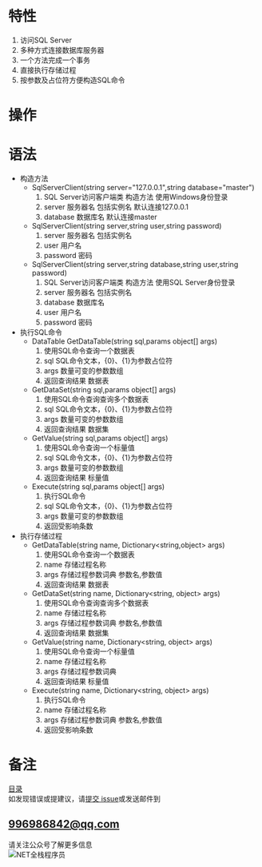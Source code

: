 # 特性
1. 访问SQL Server
1. 多种方式连接数据库服务器
1. 一个方法完成一个事务
1. 直接执行存储过程
1. 按参数及占位符方便构造SQL命令
# 操作
# 语法
+ 构造方法
	+ SqlServerClient(string server="127.0.0.1",string database="master")
		1. SQL Server访问客户端类 构造方法 使用Windows身份登录
		1. server 服务器名 包括实例名 默认连接127.0.0.1
        1. database 数据库名 默认连接master
	+ SqlServerClient(string server,string user,string password)
		1. server 服务器名 包括实例名
		1. user 用户名
		1. password 密码
	+ SqlServerClient(string server,string database,string user,string password)
		1. SQL Server访问客户端类 构造方法 使用SQL Server身份登录
        1. server 服务器名 包括实例名
        1. database 数据库名
		1. user 用户名
        1. password 密码
+ 执行SQL命令
	+ DataTable GetDataTable(string sql,params object[] args)
        1. 使用SQL命令查询一个数据表
        1. sql SQL命令文本，{0}、{1}为参数占位符
        1. args 数量可变的参数数组
        1. 返回查询结果 数据表
    + GetDataSet(string sql,params object[] args)
        1. 使用SQL命令查询查询多个数据表
        1. sql SQL命令文本，{0}、{1}为参数占位符
        1. args 数量可变的参数数组
        1. 返回查询结果 数据集
	+ GetValue(string sql,params object[] args)
        1. 使用SQL命令查询一个标量值
        1. sql SQL命令文本，{0}、{1}为参数占位符
        1. args 数量可变的参数数组
        1. 返回查询结果 标量值
	+ Execute(string sql,params object[] args)
		1. 执行SQL命令
        1. sql SQL命令文本，{0}、{1}为参数占位符
        1. args 数量可变的参数数组
        1. 返回受影响条数
+ 执行存储过程
	+ GetDataTable(string name, Dictionary<string,object> args)
        1. 使用SQL命令查询一个数据表
        1. name 存储过程名称
        1. args 存储过程参数词典 参数名,参数值
        1. 返回查询结果 数据表
	+ GetDataSet(string name, Dictionary<string, object> args)
		1. 使用SQL命令查询查询多个数据表
        1. name 存储过程名称
        1. args 存储过程参数词典 参数名,参数值
        1. 返回查询结果 数据集
	+ GetValue(string name, Dictionary<string, object> args)
		1. 使用SQL命令查询一个标量值
        1. name 存储过程名称
        1. args 存储过程参数词典
        1. 返回查询结果 标量值
	+ Execute(string name, Dictionary<string, object> args)
		1. 执行SQL命令
        1. name 存储过程名称
        1. args 存储过程参数词典 参数名,参数值
        1. 返回受影响条数
# 备注
[目录](../README.md)  
如发现错误或提建议，请[提交 issue](https://github.com/yxl-net/Yxl.SqlClient/issues)或发送邮件到  
## 996986842@qq.com
请关注公众号了解更多信息  
![NET全栈程序员](https://raw.githubusercontent.com/yxl-net/javascript-packages/master/imgs/%E5%85%AC%E4%BC%97%E5%8F%B7%E5%9B%BE%E7%89%87.jpg)



